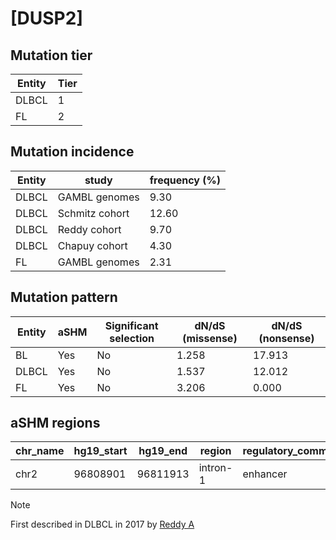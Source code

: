 # [DUSP2]

## Mutation tier

|Entity|Tier|
|------|----|
|DLBCL |1   |
|FL    |2   |

## Mutation incidence

|Entity|study         |frequency (%)|
|------|--------------|-------------|
|DLBCL |GAMBL genomes | 9.30        |
|DLBCL |Schmitz cohort|12.60        |
|DLBCL |Reddy cohort  | 9.70        |
|DLBCL |Chapuy cohort | 4.30        |
|FL    |GAMBL genomes | 2.31        |

## Mutation pattern

|Entity|aSHM|Significant selection|dN/dS (missense)|dN/dS (nonsense)|
|------|----|---------------------|----------------|----------------|
|BL    |Yes |No                   |1.258           |17.913          |
|DLBCL |Yes |No                   |1.537           |12.012          |
|FL    |Yes |No                   |3.206           | 0.000          |

## aSHM regions

|chr_name|hg19_start|hg19_end|region  |regulatory_comment|
|--------|----------|--------|--------|------------------|
|chr2    |96808901  |96811913|intron-1|enhancer          |

> [!NOTE]
> First described in DLBCL in 2017 by [Reddy A](https://pubmed.ncbi.nlm.nih.gov/28985567)